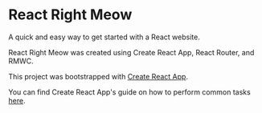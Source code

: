 # React Right Meow

A quick and easy way to get started with a React website.

React Right Meow was created using Create React App, React Router, and RMWC.

This project was bootstrapped with [Create React App](https://github.com/facebook/create-react-app).

You can find Create React App's guide on how to perform common tasks [here](https://github.com/facebook/create-react-app/blob/master/packages/react-scripts/template/README.md).
